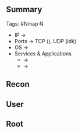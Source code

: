 ## Summary

Tags: #Nmap 
N
- IP -> 
- Ports -> TCP (), UDP (idk)
- OS ->  
- Services & Applications
    -  -> 
    -  -> 

## Recon


## User


## Root